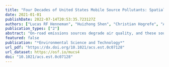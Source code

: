 ```yaml
---
title: "Four Decades of United States Mobile Source Pollutants: Spatial− Temporal Trends Assessed by Ground-Based Monitors, Air Quality Models, and Satellites"
date: 2021-01-01
publishDate: 2022-07-14T20:53:35.723127Z
authors: ["Lucas RF Henneman", "Huizhong Shen", "Christian Hogrefe", "Armistead G Russell", "Corwin M Zigler"]
publication_types: ["2"]
abstract: "On-road emissions sources degrade air quality, and these sources have been highly regulated. Epidemiological and environmental justice studies often use road proximity as a proxy for traffic-related air pollution (TRAP) exposure, and other studies employ air quality models or satellite observations. To assess these metrics' abilities to reproduce observed near-road concentration gradients and changes over time, we apply a hierarchical linear regression to ground-based observations, long-term air quality model simulations using Community Multiscale Air Quality (CMAQ), and satellite products. Across 1980−2019, observed TRAP concentrations decreased, and road proximity was positively correlated with TRAP. For all pollutants, concentrations decreased fastest at locations with higher road proximity, resulting in \"flatter\" concentration fields in recent years. This flattening unfolded at a relatively constant rate for NO x , whereas the flattening of CO concentration fields has slowed. CMAQ largely captures observed spatial−temporal NO 2 trends across 2002−2010 but overstates the relationships between CO and elemental carbon fine particulate matter (EC) road proximity. Satellite NO x measures overstate concentration reductions near roads. We show how this perspective provides evidence that California's on-road vehicle regulations led to substantial decreases in NO 2 , NO x , and EC in California, with other states that adopted California's light-duty automobile standards showing mixed benefits over states that did not adopt these standards. ■ INTRODUCTION On-road mobile source emissions have been shown to have large impacts on air pollution, human exposure, and environmental health. 1−3 Documenting spatial and temporal variability in pollution from on-road sources (often called traffic-related air pollution, TRAP) informs epidemiological and environmental justice (EJ) studies of automobile contributions to adverse health outcomes and inequality. 4−7 In addition, identifying emissions and exposure trends over long periods is important for estimating benefits of regulatory programs and projecting impacts of future air pollution policies. 8,9 Tracking source-specific spatial−temporal trends has the potential to improve evaluations of broad regulations implemented on different sources congruently over long periods. 10,11 Research has shown that the emissions mix from the United States vehicle fleet has evolved over recent decades, 12 and studies have revealed multidecadal reductions in air pollution mixture differences between near-and far-road environments. 13−15 These differences will likely continue to shrink with increased electrification and as the current fleet turns over to newer vehicles certified to the EPA's Tier 3 program beginning with 2017 model year vehicles. 16,17 Even with reduced impact of road travel broadly, however, mobile air quality monitoring continues to show elevated air pollution concentrations in the near-road environment 18 (some of which is due to growing relative importance of stationary sources in urban areas, e.g., restaurants 19), and recent research has identified continued ecological and health impacts imparted by mobile sources. 20−22 The ability of exposure assessment tools such as air quality models, satellite measurements, and distance-based metrics to capture observed air pollution trends in space and time are important for these tools' expanded viability in health studies and policy evaluations. 23 There is evidence derived from such tools that United States mobile source nitrogen oxide (NO x) emissions estimates may be biased high by as much as a factor of two. 2,24−28 Juxtaposed with these findings of bias, however, multiple studies have concluded that modeled emissions capture air pollutant trends accurately enough for air quality models to provide adequate estimates of air quality and changes over time. 4,29−35 For some model applications (such as regulatory accountability studies and/or epidemiological studies), capturing spatial and/or temporal trends in emissions changes is more important than accurately capturing absolute emissions. 10"
featured: false
publication: "*Environmental Science and Technology*"
url_pdf: "https://dx.doi.org/10.1021/acs.est.0c07128"
url_dataset: https://osf.io/mucs4
doi: "10.1021/acs.est.0c07128"
---
```


